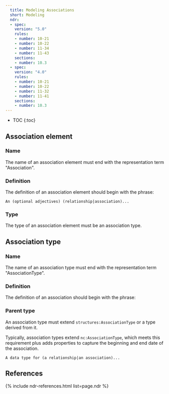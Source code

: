 ```yaml
---
  title: Modeling Associations
  short: Modeling
  ndr:
  - spec:
    version: "5.0"
    rules:
    - number: 10-21
    - number: 10-22
    - number: 11-34
    - number: 11-43
    sections:
    - number: 10.3
  - spec:
    version: "4.0"
    rules:
    - number: 10-21
    - number: 10-22
    - number: 11-32
    - number: 11-41
    sections:
    - number: 10.3
---
```


- TOC
{:toc}

## Association element

### Name

The name of an association element must end with the representation term "Association".

### Definition

The definition of an association element should begin with the phrase:

```
An (optional adjectives) (relationship|association)...
```

### Type

The type of an association element must be an association type.

## Association type

### Name

The name of an association type must end with the representation term "AssociationType".

### Definition

The definition of an association should begin with the phrase:

### Parent type

An association type must extend `structures:AssociationType` or a type derived from it.

Typically, association types extend `nc:AssociationType`, which meets this requirement plus adds properties to capture the beginning and end date of the association.

```
A data type for (a relationship|an association)...
```

## References

{% include ndr-references.html list=page.ndr %}
